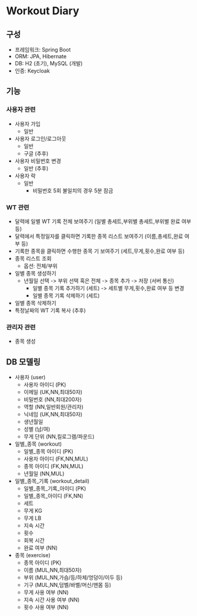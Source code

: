 # Workout Diary
## 구성
* 프레임워크: Spring Boot
* ORM: JPA, Hibernate
* DB: H2 (초기), MySQL (개발)
* 인증: Keycloak
## 기능
### 사용자 관련
* 사용자 가입
    * 일반
* 사용자 로그인/로그아웃
    * 일반
    * 구글 (추후)
* 사용자 비밀번호 변경
    * 일반 (추후)
* 사용자 락
    * 일반
        * 비밀번호 5회 불일치의 경우 5분 잠금
### WT 관련
* 달력에 일별 WT 기록 전체 보여주기 (일별 총세트,부위별 총세트,부위별 완료 여부 등)
* 달력에서 특정일자를 클릭하면 기록한 종목 리스트 보여주기 (이름,총세트,완료 여부 등)
* 기록한 종목을 클릭하면 수행한 종목 기 보여주기 (세트,무게,횟수,완료 여부 등)
* 종목 리스트 조회
    * 옵션: 전체/부위
* 일별 종목 생성하기
    * 년월일 선택 -> 부위 선택 혹은 전체 -> 종목 추가 -> 저장 (서버 통신)
        * 일별 종목 기록 추가하기 (세트) -> 세트별 무게,횟수,완료 여부 등 변경
        * 일별 종목 기록 삭제하기 (세트)
* 일별 종목 삭제하기
* 특정날짜의 WT 기록 복사 (추후)
### 관리자 관련
* 종목 생성
## DB 모델링
* 사용자 (user)
    * 사용자 아이디 (PK)
    * 이메일 (UK,NN,최대50자)
    * 비밀번호 (NN,최대200자)
    * 역할 (NN,일반회원/관리자)
    * 닉네임 (UK,NN,최대50자)
    * 생년월일
    * 성별 (남/여)
    * 무게 단위 (NN,킬로그램/파운드)
* 일별_종목 (workout)
    * 일별_종목 아이디 (PK)
    * 사용자 아이디 (FK,NN,MUL)
    * 종목 아이디 (FK,NN,MUL)
    * 년월일 (NN,MUL)
* 일별_종목_기록 (workout_detail)
    * 일별_종목_기록_아이디 (PK)
    * 일별_종목_아이디 (FK,NN)
    * 세트
    * 무게 KG
    * 무게 LB
    * 지속 시간
    * 횟수
    * 회복 시간
    * 완료 여부 (NN)
* 종목 (exercise)
    * 종목 아이디 (PK)
    * 이름 (MUL,NN,최대50자)
    * 부위 (MUL,NN,가슴/등/하체/엉덩이/이두 등)
    * 기구 (MUL,NN,덤벨/바벨/머신/맨몸 등)
    * 무게 사용 여부 (NN)
    * 지속 시간 사용 여부 (NN)
    * 횟수 사용 여부 (NN)